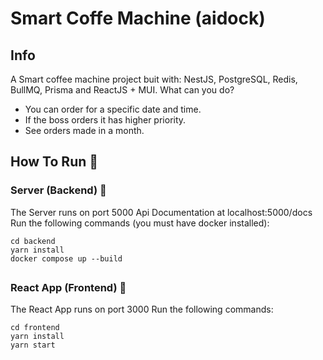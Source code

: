 # Smart Coffe Machine (aidock)

## Info

A Smart coffee machine project buit with: NestJS, PostgreSQL, Redis, BullMQ, Prisma and ReactJS + MUI.
What can you do?

- You can order for a specific date and time.
- If the boss orders it has higher priority.
- See orders made in a month.

## How To Run 🚀

### Server (Backend) 💾

The Server runs on port 5000
Api Documentation at localhost:5000/docs
Run the following commands (you must have docker installed):

```
cd backend
yarn install
docker compose up --build
```

##

### React App (Frontend) 🤳

The React App runs on port 3000
Run the following commands:

```
cd frontend
yarn install
yarn start
```

##
